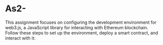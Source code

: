 # As2-
This assignment focuses on configuring the development environment for web3.js, a JavaScript library for interacting with Ethereum blockchain. Follow these steps to set up the environment, deploy a smart contract, and interact with it:
